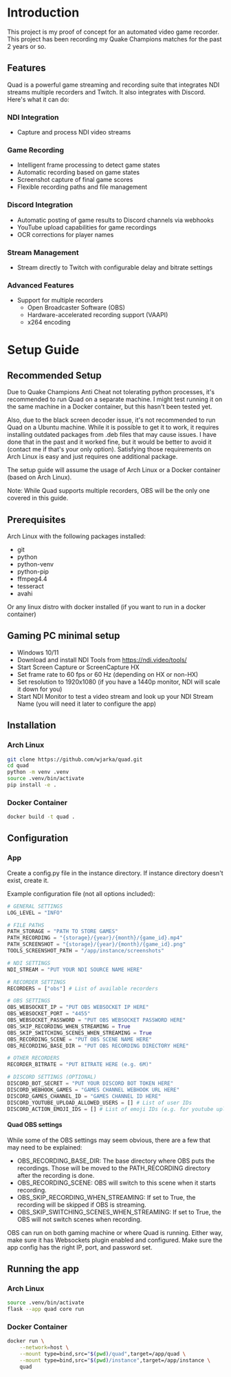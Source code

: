 # Introduction
This project is my proof of concept for an automated video game recorder. This project has been recording my Quake Champions matches for the past 2 years or so. 

## Features

Quad is a powerful game streaming and recording suite that integrates NDI streams multiple recorders and Twitch. It also integrates with Discord. Here's what it can do:

### NDI Integration
- Capture and process NDI video streams

### Game Recording
- Intelligent frame processing to detect game states
- Automatic recording based on game states
- Screenshot capture of final game scores
- Flexible recording paths and file management

### Discord Integration
- Automatic posting of game results to Discord channels via webhooks
- YouTube upload capabilities for game recordings
- OCR corrections for player names

### Stream Management
- Stream directly to Twitch with configurable delay and bitrate settings

### Advanced Features
- Support for multiple recorders
    - Open Broadcaster Software (OBS) 
    - Hardware-accelerated recording support (VAAPI)
    - x264 encoding




# Setup Guide

## Recommended Setup
Due to Quake Champions Anti Cheat not tolerating python processes, it's recommended to run Quad on a separate machine. I might test running it on the same machine in a Docker container, but this hasn't been tested yet.

Also, due to the black screen decoder issue, it's not recommended to run Quad on a Ubuntu machine. While it is possible to get it to work, it requires installing outdated packages from .deb files that may cause issues. I have done that in the past and it worked fine, but it would be better to avoid it (contact me if that's your only option). Satisfying those requirements on Arch Linux is easy and just requires one additional package.

The setup guide will assume the usage of Arch Linux or a Docker container (based on Arch Linux).

Note: While Quad supports multiple recorders, OBS will be the only one covered in this guide. 

## Prerequisites

Arch Linux with the following packages installed:
- git
- python
- python-venv
- python-pip
- ffmpeg4.4
- tesseract
- avahi

Or any linux distro with docker installed (if you want to run in a docker container)

## Gaming PC minimal setup
- Windows 10/11
- Download and install NDI Tools from https://ndi.video/tools/
- Start Screen Capture or ScreenCapture HX
- Set frame rate to 60 fps or 60 Hz (depending on HX or non-HX)
- Set resolution to 1920x1080 (if you have a 1440p monitor, NDI will scale it down for you)
- Start NDI Monitor to test a video stream and look up your NDI Stream Name (you will need it later to configure the app)

## Installation

### Arch Linux
```bash
git clone https://github.com/wjarka/quad.git
cd quad
python -m venv .venv
source .venv/bin/activate
pip install -e .
```

### Docker Container
```bash
docker build -t quad .
```

## Configuration


### App
Create a config.py file in the instance directory. If instance directory doesn't exist, create it.

Example configuration file (not all options included):

```python
# GENERAL SETTINGS
LOG_LEVEL = "INFO"

# FILE PATHS
PATH_STORAGE = "PATH TO STORE GAMES"
PATH_RECORDING = "{storage}/{year}/{month}/{game_id}.mp4"
PATH_SCREENSHOT = "{storage}/{year}/{month}/{game_id}.png"
TOOLS_SCREENSHOT_PATH = "/app/instance/screenshots"

# NDI SETTINGS
NDI_STREAM = "PUT YOUR NDI SOURCE NAME HERE"

# RECORDER SETTINGS
RECORDERS = ["obs"] # List of available recorders

# OBS SETTINGS
OBS_WEBSOCKET_IP = "PUT OBS WEBSOCKET IP HERE"
OBS_WEBSOCKET_PORT = "4455"
OBS_WEBSOCKET_PASSWORD = "PUT OBS WEBSOCKET PASSWORD HERE"
OBS_SKIP_RECORDING_WHEN_STREAMING = True
OBS_SKIP_SWITCHING_SCENES_WHEN_STREAMING = True
OBS_RECORDING_SCENE = "PUT OBS SCENE NAME HERE"
OBS_RECORDING_BASE_DIR = "PUT OBS RECORDING DIRECTORY HERE"

# OTHER RECORDERS
RECORDER_BITRATE = "PUT BITRATE HERE (e.g. 6M)"

# DISCORD SETTINGS (OPTIONAL)
DISCORD_BOT_SECRET = "PUT YOUR DISCORD BOT TOKEN HERE"
DISCORD_WEBHOOK_GAMES = "GAMES CHANNEL WEBHOOK URL HERE"
DISCORD_GAMES_CHANNEL_ID = "GAMES CHANNEL ID HERE"
DISCORD_YOUTUBE_UPLOAD_ALLOWED_USERS = [] # List of user IDs
DISCORD_ACTION_EMOJI_IDS = [] # List of emoji IDs (e.g. for youtube upload)
```

#### Quad OBS settings
While some of the OBS settings may seem obvious, there are a few that may need to be explained:
- OBS_RECORDING_BASE_DIR: The base directory where OBS puts the recordings. Those will be moved to the PATH_RECORDING directory after the recording is done.
- OBS_RECORDING_SCENE: OBS will switch to this scene when it starts recording.
- OBS_SKIP_RECORDING_WHEN_STREAMING: If set to True, the recording will be skipped if OBS is streaming.
- OBS_SKIP_SWITCHING_SCENES_WHEN_STREAMING: If set to True, the OBS will not switch scenes when recording.

OBS can run on both gaming machine or where Quad is running. Either way, make sure it has Websockets plugin enabled and configured. Make sure the app config has the right IP, port, and password set.


## Running the app

### Arch Linux
```bash
source .venv/bin/activate
flask --app quad core run
```

### Docker Container
```bash
docker run \
    --network=host \
    --mount type=bind,src="$(pwd)/quad",target=/app/quad \
    --mount type=bind,src="$(pwd)/instance",target=/app/instance \
    quad
```